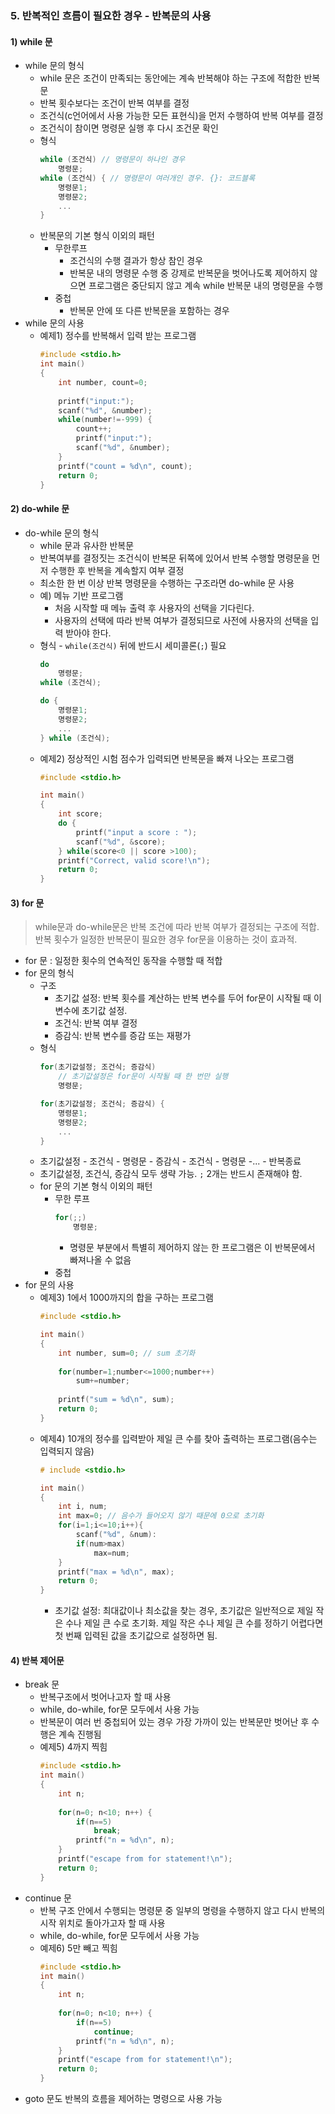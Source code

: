 ### 5. 반복적인 흐름이 필요한 경우 - 반복문의 사용
#### 1) while 문
* while 문의 형식
  * while 문은 조건이 만족되는 동안에는 계속 반복해야 하는 구조에 적합한 반복문
  * 반복 횟수보다는 조건이 반복 여부를 결정
  * 조건식(c언어에서 사용 가능한 모든 표현식)을 먼저 수행하여 반복 여부를 결정
  * 조건식이 참이면 명령문 실행 후 다시 조건문 확인
  * 형식
    ```c
    while (조건식) // 명령문이 하나인 경우
        명령문;
    while (조건식) { // 명령문이 여러개인 경우. {}: 코드블록
        명령문1;
        명령문2;
        ...
    }
    ```
  * 반복문의 기본 형식 이외의 패턴
    * 무한루프
      * 조건식의 수행 결과가 항상 참인 경우
      * 반복문 내의 명령문 수행 중 강제로 반복문을 벗어나도록 제어하지 않으면 프로그램은 중단되지 않고 계속 while 반복문 내의 명령문을 수행
    * 중첩
      * 반복문 안에 또 다른 반복문을 포함하는 경우
* while 문의 사용
  * 예제1) 정수를 반복해서 입력 받는 프로그램
    ```c
    #include <stdio.h>
    int main()
    {
        int number, count=0;
        
        printf("input:");
        scanf("%d", &number);
        while(number!=-999) {
            count++;
            printf("input:");
            scanf("%d", &number);
        }
        printf("count = %d\n", count);
        return 0;
    }
    ```
#### 2) do-while 문
* do-while 문의 형식
  * while 문과 유사한 반복문
  * 반복여부를 결정짓는 조건식이 반복문 뒤쪽에 있어서 반복 수행할 명령문을 먼저 수행한 후 반복을 계속할지 여부 결정
  * 최소한 한 번 이상 반복 명령문을 수행하는 구조라면 do-while 문 사용
  * 예) 메뉴 기반 프로그램
    * 처음 시작할 때 메뉴 출력 후 사용자의 선택을 기다린다.
    * 사용자의 선택에 따라 반복 여부가 결정되므로 사전에 사용자의 선택을 입력 받아야 한다.
  * 형식 - `while(조건식)` 뒤에 반드시 세미콜론(`;`) 필요
    ```c
    do
        명령문;
    while (조건식);
    
    do {
        명령문1;
        명령문2;
        ...
    } while (조건식);
    ```
  * 예제2) 정상적인 시험 점수가 입력되면 반복문을 빠져 나오는 프로그램
    ```c
    #include <stdio.h>
    
    int main()
    {
        int score;
        do {
            printf("input a score : ");
            scanf("%d", &score);
        } while(score<0 || score >100);
        printf("Correct, valid score!\n");
        return 0;
    }
    ```
#### 3) for 문
> while문과 do-while문은 반복 조건에 따라 반복 여부가 결정되는 구조에 적합. 반복 횟수가 일정한 반복문이 필요한 경우 for문을 이용하는 것이 효과적.
* for 문 : 일정한 횟수의 연속적인 동작을 수행할 때 적합
* for 문의 형식
  * 구조
    * 초기값 설정: 반복 횟수를 계산하는 반복 변수를 두어 for문이 시작될 때 이 변수에 초기값 설정.
    * 조건식: 반복 여부 결정
    * 증감식: 반복 변수를 증감 또는 재평가
  * 형식
    ```c
    for(초기값설정; 조건식; 증감식) 
        // 초기값설정은 for문이 시작될 때 한 번만 실행
        명령문;
    
    for(초기값설정; 조건식; 증감식) {
        명령문1;
        명령문2;
        ...
    }
    ```
  * 초기값설정 - 조건식 - 명령문 - 증감식 - 조건식 - 명령문 -... - 반복종료
  *  초기값설정, 조건식, 증감식 모두 생략 가능. `;` 2개는 반드시 존재해야 함.
  * for 문의 기본 형식 이외의 패턴
    * 무한 루프
      ```c
      for(;;)
          명령문;
      ```
      * 명령문 부분에서 특별히 제어하지 않는 한 프로그램은 이 반복문에서 빠져나올 수 없음
    * 중첩
* for 문의 사용
  * 예제3) 1에서 1000까지의 합을 구하는 프로그램
    ```c
    #include <stdio.h>
    
    int main()
    {
        int number, sum=0; // sum 초기화
        
        for(number=1;number<=1000;number++)
            sum+=number;
        
        printf("sum = %d\n", sum);
        return 0;
    }
    ```
  * 예제4) 10개의 정수를 입력받아 제일 큰 수를 찾아 출력하는 프로그램(음수는 입력되지 않음)
    ```c
    # include <stdio.h>
    
    int main()
    {
        int i, num;
        int max=0; // 음수가 들어오지 않기 때문에 0으로 초기화
        for(i=1;i<=10;i++){
            scanf("%d", &num):
            if(num>max)
                max=num;
        }
        printf("max = %d\n", max);
        return 0;
    }
    ```
    * 초기값 설정: 최대값이나 최소값을 찾는 경우, 초기값은 일반적으로 제일 작은 수나 제일 큰 수로 초기화. 제일 작은 수나 제일 큰 수를 정하기 어렵다면 첫 번째 입력된 값을 초기값으로 설정하면 됨.
#### 4) 반복 제어문
* break 문
  * 반복구조에서 벗어나고자 할 때 사용
  * while, do-while, for문 모두에서 사용 가능
  * 반복문이 여러 번 중첩되어 있는 경우 가장 가까이 있는 반복문만 벗어난 후 수행은 계속 진행됨
  * 예제5)  4까지 찍힘
    ```c
    #include <stdio.h>
    int main()
    {
        int n;
        
        for(n=0; n<10; n++) {
            if(n==5)
                break;
            printf("n = %d\n", n);
        }
        printf("escape from for statement!\n");
        return 0;
    }
    ```
* continue 문
  * 반복 구조 안에서 수행되는 명령문 중 일부의 명령을 수행하지 않고 다시 반복의 시작 위치로 돌아가고자 할 때 사용
  * while, do-while, for문 모두에서 사용 가능
  * 예제6) 5만 빼고 찍힘
    ```c
    #include <stdio.h>
    int main()
    {
        int n;
        
        for(n=0; n<10; n++) {
            if(n==5)
                continue;
            printf("n = %d\n", n);
        }
        printf("escape from for statement!\n");
        return 0;
    }
    ```
* goto 문도 반복의 흐름을 제어하는 명령으로 사용 가능